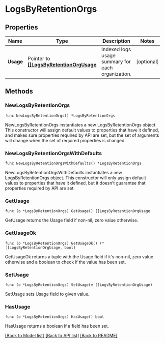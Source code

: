 # LogsByRetentionOrgs

## Properties

| Name      | Type                                                                   | Description                                       | Notes      |
| --------- | ---------------------------------------------------------------------- | ------------------------------------------------- | ---------- |
| **Usage** | Pointer to [**[]LogsByRetentionOrgUsage**](LogsByRetentionOrgUsage.md) | Indexed logs usage summary for each organization. | [optional] |

## Methods

### NewLogsByRetentionOrgs

`func NewLogsByRetentionOrgs() *LogsByRetentionOrgs`

NewLogsByRetentionOrgs instantiates a new LogsByRetentionOrgs object.
This constructor will assign default values to properties that have it defined,
and makes sure properties required by API are set, but the set of arguments
will change when the set of required properties is changed.

### NewLogsByRetentionOrgsWithDefaults

`func NewLogsByRetentionOrgsWithDefaults() *LogsByRetentionOrgs`

NewLogsByRetentionOrgsWithDefaults instantiates a new LogsByRetentionOrgs object.
This constructor will only assign default values to properties that have it defined,
but it doesn't guarantee that properties required by API are set.

### GetUsage

`func (o *LogsByRetentionOrgs) GetUsage() []LogsByRetentionOrgUsage`

GetUsage returns the Usage field if non-nil, zero value otherwise.

### GetUsageOk

`func (o *LogsByRetentionOrgs) GetUsageOk() (*[]LogsByRetentionOrgUsage, bool)`

GetUsageOk returns a tuple with the Usage field if it's non-nil, zero value otherwise
and a boolean to check if the value has been set.

### SetUsage

`func (o *LogsByRetentionOrgs) SetUsage(v []LogsByRetentionOrgUsage)`

SetUsage sets Usage field to given value.

### HasUsage

`func (o *LogsByRetentionOrgs) HasUsage() bool`

HasUsage returns a boolean if a field has been set.

[[Back to Model list]](../README.md#documentation-for-models) [[Back to API list]](../README.md#documentation-for-api-endpoints) [[Back to README]](../README.md)
